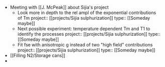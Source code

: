 - Meeting with [[J. McPeak]] about Sijia's project
	- Look more in depth to the rel ampl of the exponential contributions of Tm
	  project:: [[projects/Sijia sulphurization]]
	  type:: [[Someday maybe]]
	- Next possible experiment: temperature dependent Tm and T1 to identify the processes
	  project:: [[projects/Sijia sulphurization]]
	  type:: [[Someday maybe]]
	- Fit fse with anisotropic g instead of two "high field" contributions
	  project:: [[projects/Sijia sulphurization]]
	  type:: [[Someday maybe]]
- [[Filling N2/Storage cans]]
-
